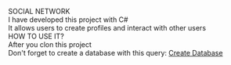 SOCIAL NETWORK  
I have developed this project with C#  
It allows users to create profiles and interact with other users  
HOW TO USE IT?  
After you clon this project  
Don't forget to create a database with this query: [Create Database](resources/query.sql)  
